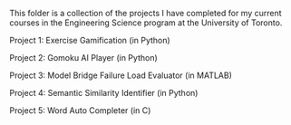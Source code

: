 This folder is a collection of the projects I have completed for my current courses in the Engineering Science program at the University of Toronto.

Project 1: Exercise Gamification (in Python)

Project 2: Gomoku AI Player (in Python)

Project 3: Model Bridge Failure Load Evaluator (in MATLAB)

Project 4: Semantic Similarity Identifier (in Python)

Project 5: Word Auto Completer (in C)
